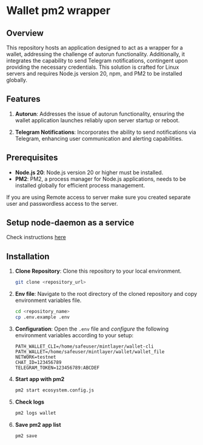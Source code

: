 # Wallet pm2 wrapper

## Overview
This repository hosts an application designed to act as a wrapper for a wallet, addressing the challenge of autorun functionality. Additionally, it integrates the capability to send Telegram notifications, contingent upon providing the necessary credentials. This solution is crafted for Linux servers and requires Node.js version 20, npm, and PM2 to be installed globally.

## Features
1. **Autorun**: Addresses the issue of autorun functionality, ensuring the wallet application launches reliably upon server startup or reboot.

2. **Telegram Notifications**: Incorporates the ability to send notifications via Telegram, enhancing user communication and alerting capabilities.

## Prerequisites
- **Node.js 20**: Node.js version 20 or higher must be installed.
- **PM2**: PM2, a process manager for Node.js applications, needs to be installed globally for efficient process management.

If you are using Remote access to server make sure you created separate user and passwordless access to the server.

## Setup node-daemon as a service

Check instructions [here](https://gist.github.com/anyxem/084e413167c283d42e7d7f4ad403c3ec)

## Installation
1. **Clone Repository**: Clone this repository to your local environment.
   ```bash
   git clone <repository_url>

2. **Env file**: Navigate to the root directory of the cloned repository and copy environment variables file.
   ```bash
   cd <repository_name>
   cp .env.example .env
   ```
   
3. **Configuration**: Open the `.env` file and *configure* the following environment variables according to your setup:
   ```env
   PATH_WALLET_CLI=/home/safeuser/mintlayer/wallet-cli
   PATH_WALLET=/home/safeuser/mintlayer/wallet/wallet_file
   NETWORK=testnet
   CHAT_ID=123456789
   TELEGRAM_TOKEN=123456789:ABCDEF
   ```

4. **Start app with pm2**
    ```bash
    pm2 start ecosystem.config.js
    ```
   
5. **Check logs**
    ```bash
    pm2 logs wallet
    ```
   
6. **Save pm2 app list**
    ```bash
    pm2 save
    ```
